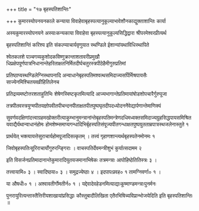 +++
title = "१७ बृहस्पतिशान्तिः"

+++
कुमारस्योपनयनकाले कन्याया विवाहेवाबृहस्पत्यानुकूल्याभावेशौनकाद्युक्ताशान्तिः कार्या

अस्यकुमारस्योपनयने अस्याःकन्यकाया विवाहेवा बृहस्पत्यानुकूल्यसिद्धिद्वारा श्रीपरमेश्वरप्रीत्यर्थ

बृहस्पतिशान्तिं करिश्य इति संकल्प्याचार्यवृणुयात स्थण्डिले ईशान्यांयथाविधिस्थापिते

श्वेतकलशे पञ्चगव्यकुशोदकविष्णुक्रान्ताशतावरीप्रमुखौ धिप्रक्षेपपूर्णपात्रनिधानान्तेहरिताक्षतनिर्मितदीर्घचतुरस्त्रपीठेहैमीगुरुप्रतिमां

प्रतिष्ठाप्यस्थण्डिलेग्निस्थापनादि अन्वाधानेबृहस्पतिमश्वत्थसमिदाज्यसर्पिर्मिश्रपायसैः साज्येनमिश्चितयवव्रीहितिलेनच

प्रतिद्रव्यमष्टोत्तरशताहुतिभिः शेषेणस्विष्टकृतमित्यादि आज्यभागान्तेप्रतिमायांषोडशोपचारैर्गुरुपूजा

तत्रपीतवस्त्रयुग्मपीतयज्ञोपवीतपीचन्दनपीताक्षतपीतपुष्पघृतदीपदध्योदननैवेद्यार्पणान्तेमाणिक्यं

सुवर्णवदक्षिणांदत्त्वाग्रहमखोक्तरीत्याकुम्भानुमन्त्रानांन्तेबृहस्पतिमन्त्रेणदधिमध्वक्तसमिदाज्यग्रुहसिद्धपायसमिश्रितयवाद्यैर्यथान्वाधानंहोमः
होमशेष्म्समाप्यगन्धादिभिर्बृहस्पतिसंपूज्यपीतगन्धाक्षतपुष्पयुतताम्रपात्रस्थजलेनास्तुते १

प्रार्थयेत् भक्त्यायत्तेसुराचार्यहोमपूजादिसत्कृतम् । तत्त्वं गृहाणशान्त्यर्थबृहस्पतेनमोनमः १

जिवोबृहस्पतिःसूरिराचार्योगुरुरन्ङ्गिराः । वाचस्पतिर्देवमन्त्रीशुभं कुर्यात्सदामम २

इति विसर्जनप्रतिमादानान्तेकुमारादियुतयजमानाभिषेकः तत्रमन्त्राः आपोहिष्ठेतितिस्त्रः ३ ।

तत्त्वायामि० ३ । स्वादिष्ठया० ३ । समुद्रज्येष्ठाः ४ । इदपापःप्रवह० १ तामग्निवर्णा० १ ।

या औषधीः० १ । अश्वावतीर्गोमतीर्न० १ । यद्देवादेवहेडनमित्याद्याःकूष्माण्डमन्त्राःपुनर्मनः

पुनरायुरित्यन्तास्तैत्तिरीयशाखायांप्रसिद्धाः कौस्तुबादौलिखिता एतैरभिषिच्यविप्रान्भोजयेदिति इति बृहस्पतिशान्तिः ॥
